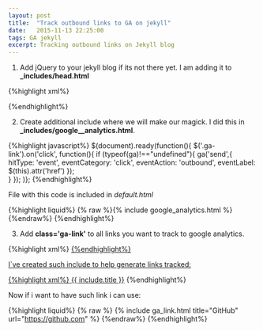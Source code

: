 ```yaml
---
layout: post
title:  "Track outbound links to GA on jekyll"
date:   2015-11-13 22:25:00
tags: GA jekyll
excerpt: Tracking outbound links on Jekyll blog
---
```



1. Add jQuery to your jekyll blog if its not there yet. I am adding it to **_includes/head.html**

{%highlight xml%}
<script src="//code.jquery.com/jquery-1.11.3.min.js"></script>
<script src="//code.jquery.com/jquery-migrate-1.2.1.min.js"></script>
{%endhighlight%}

2. Create additional include where we will make our magick. I did this in **_includes/google__analytics.html**. 

{%highlight javascript%}
$(document).ready(function(){
	$('.ga-link').on('click', function(){
		if (typeof(ga)!=="undefined"){
			ga('send',{
				hitType: 'event',
				eventCategory: 'click',
				eventAction: 'outbound',
				eventLabel: $(this).attr('href')
			});	  		
	  	}
	});
)};	
{%endhighlight%}

File with this code is included in *default.html* 

{%highlight liquid%}
{% raw %}{% include google_analytics.html %} {%endraw%}
{%endhighlight%}

3.  Add **class='ga-link'** to all links you want to track to google analytics.

{%highlight xml%}
<a href="https://github.com/{{ site.github_username }}" class='ga-link' target='_blank'>
{%endhighlight%}

I`ve created such include to help generate links tracked:

{%highlight xml%}
<a href="{{ include.url }}" class="ga-link" target='_blank'>{{ include.title }}</a>
{%endhighlight%}

Now if i want to have such link i can use:

{%highlight liquid%}
{% raw %}
{% include ga_link.html 
	title="GitHub" 
	url="https://github.com" 
%}
{%endraw%}
{%endhighlight%}


